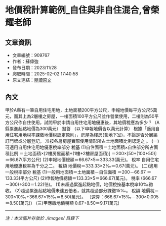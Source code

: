 # 地價稅計算範例_自住與非自住混合,曾榮耀老師

## 文章資訊
- 文章編號：909767
- 作者：蘇偉強
- 發布日期：2023/11/28
- 爬取時間：2025-02-02 17:40:58
- 原文連結：[閱讀原文](https://real-estate.get.com.tw/Columns/detail.aspx?no=909767)

## 內文
甲於A縣有一筆自用住宅用地，土地面積200平方公尺，申報地價每平方公尺5萬元，而其上為2層樓之房屋，一樓面積100平方公尺並作營業使用，二樓則為50平方公尺作自住使用，試問甲於申請自用住宅用地優惠後，其地價稅應為多少？（A縣累進起點地價為300萬元）
擬答
（以下申報地價皆以萬元計算）
根據「適用自用住宅用地稅率課徵地價稅認定原則」，房屋為樓房(含地下室)，不論是否分層編訂門牌或分層登記，
准按各層房屋實際使用情形所占土地面積比例認定之
。
(一)可適用自用住宅用地優惠稅率部分
稅基
(1)自住面積＝土地面積×自住部分所占面積比例
＝土地面積×[2樓房屋面積÷(1樓+2樓房屋面積)]
＝200×[50÷(100+50)]
＝66.67(平方公尺)
(2)申報地價總額＝66.67×5＝333.33(萬元)。
稅率
自用住宅用地優惠稅率為千分之二。
稅額
地價稅＝333.33×2‰＝0.67(萬元)。
(二)適用一般稅率部分
稅基
(1)一般用地面積＝土地面積－自住面積
＝200－66.67
＝133.33(平方公尺)
(2)申報地價總額＝133.33×5＝666.67(萬元)。
稅率
(666.67－300)÷300＝1.22(倍)。
(1)未超過累進起點地價，地價稅按基本稅率10‰徵收。
(2)超過累進起點地價未達五倍者，就其超過部分課徵15‰。
稅額
地價稅＝300×10‰+366.67×15‰＝8.50(萬元)。
（速算：666.67×15‰－300×0.005＝8.50(萬元)）
(三)甲應繳地價稅額
0.67+8.50＝9.17(萬元)

---
*注：本文圖片存放於 ./images/ 目錄下*
